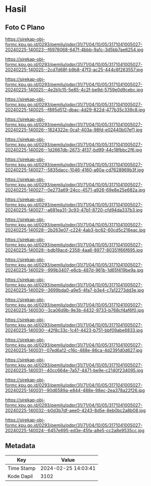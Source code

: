 # Hasil

## Foto C Plano

https://sirekap-obj-formc.kpu.go.id/0293/pemilu/pdpr/31/71/04/10/05/3171041005027-20240225-140023--f6978068-647f-4bbb-9a1c-3d5bb7ae6254.jpg

https://sirekap-obj-formc.kpu.go.id/0293/pemilu/pdpr/31/71/04/10/05/3171041005027-20240225-140025--2cd7d68f-b9b8-47f3-ac25-444c6f263557.jpg

https://sirekap-obj-formc.kpu.go.id/0293/pemilu/pdpr/31/71/04/10/05/3171041005027-20240225-140025--4e2b1c15-5e85-4c2f-be9d-5759e0d9cebc.jpg

https://sirekap-obj-formc.kpu.go.id/0293/pemilu/pdpr/31/71/04/10/05/3171041005027-20240225-140025--f895d512-dbac-4d29-822d-477b35c339c8.jpg

https://sirekap-obj-formc.kpu.go.id/0293/pemilu/pdpr/31/71/04/10/05/3171041005027-20240225-140026--1824322e-0ca1-403a-98fd-e02440b07ef1.jpg

https://sirekap-obj-formc.kpu.go.id/0293/pemilu/pdpr/31/71/04/10/05/3171041005027-20240225-140026--1d2667db-2673-4f37-bd99-44c18fbbc2f6.jpg

https://sirekap-obj-formc.kpu.go.id/0293/pemilu/pdpr/31/71/04/10/05/3171041005027-20240225-140027--5835dacc-1046-4160-a60a-cd7628969b3f.jpg

https://sirekap-obj-formc.kpu.go.id/0293/pemilu/pdpr/31/71/04/10/05/3171041005027-20240225-140027--0e273a69-24cc-4571-a926-69e8e25e682a.jpg

https://sirekap-obj-formc.kpu.go.id/0293/pemilu/pdpr/31/71/04/10/05/3171041005027-20240225-140027--a681ea31-3c93-47b1-8720-cfd94da337b3.jpg

https://sirekap-obj-formc.kpu.go.id/0293/pemilu/pdpr/31/71/04/10/05/3171041005027-20240225-140028--2b263e07-c224-4ab3-bc62-60cd5c216eac.jpg

https://sirekap-obj-formc.kpu.go.id/0293/pemilu/pdpr/31/71/04/10/05/3171041005027-20240225-140028--bdb19acd-2358-4aa6-8977-80351f66f695.jpg

https://sirekap-obj-formc.kpu.go.id/0293/pemilu/pdpr/31/71/04/10/05/3171041005027-20240225-140029--999b3407-e6cb-487d-961b-1d65f419be9a.jpg

https://sirekap-obj-formc.kpu.go.id/0293/pemilu/pdpr/31/71/04/10/05/3171041005027-20240225-140029--3699bda0-a9e5-4fa7-b3e4-c7a12273dd3e.jpg

https://sirekap-obj-formc.kpu.go.id/0293/pemilu/pdpr/31/71/04/10/05/3171041005027-20240225-140030--3ca06d9b-9e3b-4432-9733-b768cf4af6f0.jpg

https://sirekap-obj-formc.kpu.go.id/0293/pemilu/pdpr/31/71/04/10/05/3171041005027-20240225-140030--42f8c33c-1c41-4423-b751-bbf09abe6833.jpg

https://sirekap-obj-formc.kpu.go.id/0293/pemilu/pdpr/31/71/04/10/05/3171041005027-20240225-140031--07ed6a12-c16c-488e-86ca-4d2391d0d627.jpg

https://sirekap-obj-formc.kpu.go.id/0293/pemilu/pdpr/31/71/04/10/05/3171041005027-20240225-140031--40cc664e-7a57-4471-be9e-c2140f234095.jpg

https://sirekap-obj-formc.kpu.go.id/0293/pemilu/pdpr/31/71/04/10/05/3171041005027-20240225-140031--90d6589a-e844-488e-98ec-2ea378a22f26.jpg

https://sirekap-obj-formc.kpu.go.id/0293/pemilu/pdpr/31/71/04/10/05/3171041005027-20240225-140032--b0d3b7df-aee0-4243-8d5e-8eb0bc2a8b08.jpg

https://sirekap-obj-formc.kpu.go.id/0293/pemilu/pdpr/31/71/04/10/05/3171041005027-20240225-140024--6457e695-ed3e-45fa-a8e5-cc2a8e9535cc.jpg


## Metadata

| Key        | Value               |
| ---------- | ------------------- |
| Time Stamp | 2024-02-25 14:03:41 |
| Kode Dapil | 3102                |



